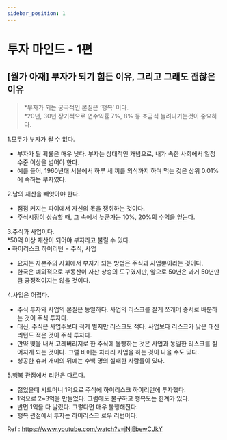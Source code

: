 ```yaml
---
sidebar_position: 1
---  
```


# 투자 마인드 - 1편

## [월가 아재] 부자가 되기 힘든 이유, 그리고 그래도 괜찮은 이유

>*부자가 되는 궁극적인 본질은 ‘행복’ 이다.  
>*20년, 30년 장기적으로 연수익률 7%, 8% 등 조금식 늘려나가는것이 중요하다.   

1.모두가 부자가 될 수 없다.  
- 부자가 될 확률은 매우 낮다. 부자는 상대적인 개념으로, 내가 속한 사회에서 일정 수준 이상을 넘어야 한다.  
- 예를 들어, 1960년대 서울에서 하루 세 끼를 외식까지 하며 먹는 것은 상위 0.01%에 속하는 부자였다.  

2.남의 재산을 빼앗아야 한다.
- 점점 커지는 파이에서 자신의 몫을 쟁취하는 것이다.
- 주식시장이 상승할 때, 그 속에서 누군가는 10%, 20%의 수익을 얻는다.

3.주식과 사업이다.  
*50억 이상 재산이 되어야 부자라고 불릴 수 있다.    
	•	하이리스크 하이리턴 = 주식, 사업  
- 요지는 자본주의 사회에서 부자가 되는 방법은 주식과 사업뿐이라는 것이다. 
- 한국은 예외적으로 부동산이 자산 상승의 도구였지만, 앞으로 50년은 과거 50년만큼 긍정적이지는 않을 것이다.  

4.사업은 어렵다.   

- 주식 투자와 사업의 본질은 동일하다. 사업의 리스크를 잘게 쪼개어 증서로 배분하는 것이 주식 투자다.
- 대신, 주식은 사업주보다 적게 벌지만 리스크도 적다. 사업보다 리스크가 낮은 대신 리턴도 적은 것이 주식 투자다.
- 만약 빚을 내서 고레버리지로 한 주식에 몰빵하는 것은 사업과 동일한 리스크를 짊어지게 되는 것이다. 그럴 바에는 차라리 사업을 하는 것이 나을 수도 있다.
- 성공한 슈퍼 개미의 뒤에는 수백 명의 실패한 사람들이 있다.

5.행복 관점에서 리턴은 다르다.    

- 젊었을때 시드머니 1억으로 주식에 하이리스크 하이리턴에 투자했다.  
- 1억으로 2~3억을 만들었다. 그럼에도 불구하고 행복도는 한계가 있다.  
- 반면 1억을 다 날렸다. 그렇다면 매우 불행해진다.   
- 행복 관점에서 투자는 하이리스크 로우 리턴이다.  

Ref : https://www.youtube.com/watch?v=jNjEbewCJkY
